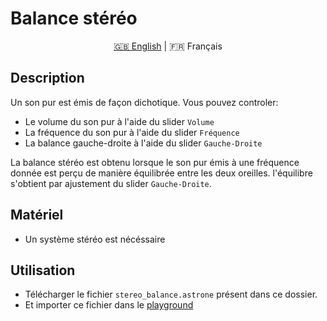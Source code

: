 # Balance stéréo

<p align="center">
  <a href="https://github.com/Jerboas86/astrone-feedback/blob/master/examples/stereo_balance/lang/en">🇬🇧 English</a> |
  <span>🇫🇷 Français</span>
</p>

## Description

Un son pur est émis de façon dichotique. Vous pouvez controler:

- Le volume du son pur à l'aide du slider `Volume`
- La fréquence du son pur à l'aide du slider `Fréquence`
- La balance gauche-droite à l'aide du slider `Gauche-Droite`

La balance stéréo est obtenu lorsque le son pur émis à une fréquence donnée est perçu de manière équilibrée entre les deux oreilles. l'équilibre s'obtient par ajustement du slider `Gauche-Droite`.

## Matériel

- Un système stéréo est nécéssaire

## Utilisation

- Télécharger le fichier `stereo_balance.astrone` présent dans ce dossier.
- Et importer ce fichier dans le [playground](https://www.astrone.app/playground)
